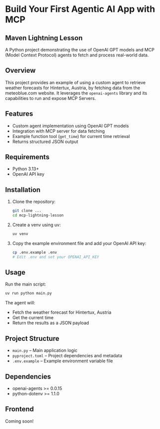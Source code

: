 # Build Your First Agentic AI App with MCP
## Maven Lightning Lesson

A Python project demonstrating the use of OpenAI GPT models and MCP (Model Context Protocol) agents to fetch and process real-world data.

## Overview

This project provides an example of using a custom agent to retrieve weather forecasts for Hintertux, Austria, by fetching data from the meteoblue.com website. It leverages the `openai-agents` library and its capabilities to run and expose MCP Servers.

## Features

- Custom agent implementation using OpenAI GPT models
- Integration with MCP server for data fetching
- Example function tool (`get_time`) for current time retrieval
- Returns structured JSON output

## Requirements

- Python 3.13+
- OpenAI API key

## Installation

1. Clone the repository:
   ```sh
   git clone ...
   cd mcp-lightning-lesson
   ```
2. Create a venv using uv:
   ```sh
   uv venv
   ```
4. Copy the example environment file and add your OpenAI API key:
   ```sh
   cp .env.example .env
   # Edit .env and set your OPENAI_API_KEY
   ```

## Usage

Run the main script:

```sh
uv run python main.py
```

The agent will:
- Fetch the weather forecast for Hintertux, Austria
- Get the current time
- Return the results as a JSON payload

## Project Structure

- `main.py` – Main application logic
- `pyproject.toml` – Project dependencies and metadata
- `.env.example` – Example environment variable file

## Dependencies

- openai-agents >= 0.0.15
- python-dotenv >= 1.1.0

## Frontend

Coming soon!
